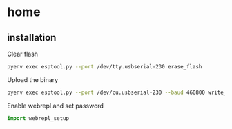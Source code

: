 # home
## installation
Clear flash
```bash
pyenv exec esptool.py --port /dev/tty.usbserial-230 erase_flash
```
Upload the binary
```bash
pyenv exec esptool.py --port /dev/cu.usbserial-230 --baud 460800 write_flash --flash_size=detect -fm dout 0 ~/Downloads/esp8266-1m-20210902-v1.17.bin
```
Enable webrepl and set password
```python
import webrepl_setup
```